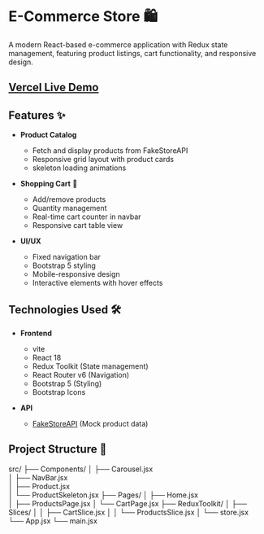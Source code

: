 # E-Commerce Store 🛍️

A modern React-based e-commerce application with Redux state management, featuring product listings, cart functionality, and responsive design.

## [Vercel Live Demo](https://e-commerce-cart-tau.vercel.app/)

## Features ✨

- **Product Catalog**

  - Fetch and display products from FakeStoreAPI
  - Responsive grid layout with product cards
  - skeleton loading animations

- **Shopping Cart** 🛒

  - Add/remove products
  - Quantity management
  - Real-time cart counter in navbar
  - Responsive cart table view

- **UI/UX**
  - Fixed navigation bar
  - Bootstrap 5 styling
  - Mobile-responsive design
  - Interactive elements with hover effects

## Technologies Used 🛠️

- **Frontend**

  - vite
  - React 18
  - Redux Toolkit (State management)
  - React Router v6 (Navigation)
  - Bootstrap 5 (Styling)
  - Bootstrap Icons

- **API**
  - [FakeStoreAPI](https://fakestoreapi.com) (Mock product data)

## Project Structure 📂

src/
├── Components/
│ ├── Carousel.jsx  
│ ├── NavBar.jsx  
│ ├── Product.jsx  
│ └── ProductSkeleton.jsx
├── Pages/
│ ├── Home.jsx  
│ ├── ProductsPage.jsx
│ └── CartPage.jsx
├── ReduxToolkit/
│ ├── Slices/
│ │ ├── CartSlice.jsx
│ │ └── ProductsSlice.jsx
│ └── store.jsx
└── App.jsx
└── main.jsx
